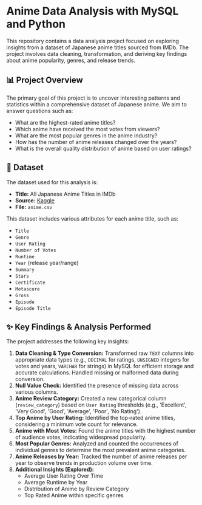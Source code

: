 # Anime Data Analysis with MySQL and Python

This repository contains a data analysis project focused on exploring insights from a dataset of Japanese anime titles sourced from IMDb. The project involves data cleaning, transformation, and deriving key findings about anime popularity, genres, and release trends.

## 📊 Project Overview

The primary goal of this project is to uncover interesting patterns and statistics within a comprehensive dataset of Japanese anime. We aim to answer questions such as:
* What are the highest-rated anime titles?
* Which anime have received the most votes from viewers?
* What are the most popular genres in the anime industry?
* How has the number of anime releases changed over the years?
* What is the overall quality distribution of anime based on user ratings?

## 📂 Dataset

The dataset used for this analysis is:
* **Title:** All Japanese Anime Titles in IMDb
* **Source:** [Kaggle](https://www.kaggle.com/datasets/lorentzyeung/all-japanese-anime-titles-in-imdb)
* **File:** `anime.csv`

This dataset includes various attributes for each anime title, such as:
* `Title`
* `Genre`
* `User Rating`
* `Number of Votes`
* `Runtime`
* `Year` (release year/range)
* `Summary`
* `Stars`
* `Certificate`
* `Metascore`
* `Gross`
* `Episode`
* `Episode Title`

## ✨ Key Findings & Analysis Performed

The project addresses the following key insights:

1.  **Data Cleaning & Type Conversion:** Transformed raw `TEXT` columns into appropriate data types (e.g., `DECIMAL` for ratings, `UNSIGNED` integers for votes and years, `VARCHAR` for strings) in MySQL for efficient storage and accurate calculations. Handled missing or malformed data during conversion.
2.  **Null Value Check:** Identified the presence of missing data across various columns.
3.  **Anime Review Category:** Created a new categorical column (`review_category`) based on `User Rating` thresholds (e.g., 'Excellent', 'Very Good', 'Good', 'Average', 'Poor', 'No Rating').
4.  **Top Anime by User Rating:** Identified the top-rated anime titles, considering a minimum vote count for relevance.
5.  **Anime with Most Votes:** Found the anime titles with the highest number of audience votes, indicating widespread popularity.
6.  **Most Popular Genres:** Analyzed and counted the occurrences of individual genres to determine the most prevalent anime categories.
7.  **Anime Releases by Year:** Tracked the number of anime releases per year to observe trends in production volume over time.
8.  **Additional Insights (Explored):**
    * Average User Rating Over Time
    * Average Runtime by Year
    * Distribution of Anime by Review Category
    * Top Rated Anime within specific genres
